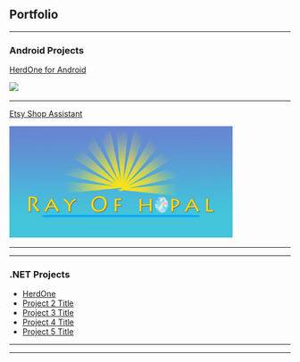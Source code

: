 ## Portfolio

---

### Android Projects

[HerdOne for Android](/sample_page)

<img src="images/hoa.gif?raw=true" width="200"/>

---
[Etsy Shop Assistant](/pdf/sample_presentation.pdf)

<img src="images/rog-logo-v3.jpg?raw=true" width="400"/>

---

---

### .NET Projects

- [HerdOne](http://herdone.com/)
- [Project 2 Title](http://example.com/)
- [Project 3 Title](http://example.com/)
- [Project 4 Title](http://example.com/)
- [Project 5 Title](http://example.com/)

---




---

